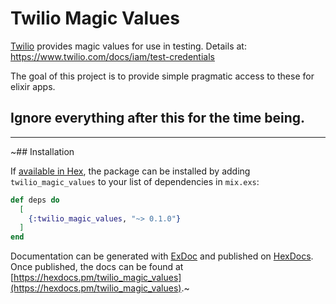 # Twilio Magic Values

[Twilio](https://www.twilio.com) provides magic values for use in testing. Details at: https://www.twilio.com/docs/iam/test-credentials

The goal of this project is to provide simple pragmatic access to these for elixir apps.

## Ignore everything after this for the time being.

---

~## Installation

If [available in Hex](https://hex.pm/docs/publish), the package can be installed
by adding `twilio_magic_values` to your list of dependencies in `mix.exs`:

```elixir
def deps do
  [
    {:twilio_magic_values, "~> 0.1.0"}
  ]
end
```

Documentation can be generated with [ExDoc](https://github.com/elixir-lang/ex_doc)
and published on [HexDocs](https://hexdocs.pm). Once published, the docs can
be found at [https://hexdocs.pm/twilio_magic_values](https://hexdocs.pm/twilio_magic_values).~
